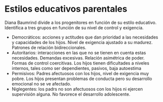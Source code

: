# Estilos educativos parentales
Diana Baumrind divide a los progenitores en función de su estilo educativo. Identifica a tres grupos en función de su nivel de control y exigencia.
- Democráticos: acciones y actitudes que dan prioridad a las necesidades y capacidades de los hijos. Nivel de exigencia ajustado a su madurez. Patrones de relación bidireccionales.
- Autoritarios: interacciones en las que no se tienen en cuenta estas necesidades. Demandas excesivas. Relación asimétrica de poder. Formas de control coercitivas. Los hijos tienen dificultades a niveles internos, tales como ser dependientes, pasivos, baja autoestima
- Permisivos: Padres afectuosos con los hijos, nivel de exigencia muy pobre. Los hijos presentan problemas de conducta pero su desarrollo emocional no se ve afectado.
- Niglegentes: los padrs no son afectuosos con los hijos ni ejercen supervisión alguna. No favorece el desarrollo adolescente.